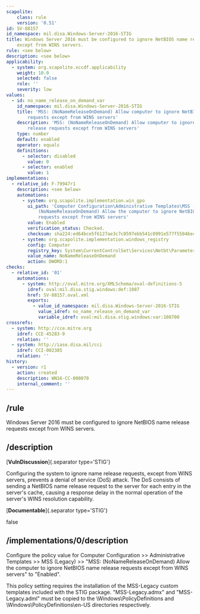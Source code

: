 ```yaml
---
scapolite:
    class: rule
    version: '0.51'
id: SV-88157
id_namespace: mil.disa.Windows-Server-2016-STIG
title: Windows Server 2016 must be configured to ignore NetBIOS name release requests
    except from WINS servers.
rule: <see below>
description: <see below>
applicability:
  - system: org.scapolite.xccdf.applicability
    weight: 10.0
    selected: false
    role: ''
    severity: low
values:
  - id: no_name_release_on_demand_var
    id_namespace: mil.disa.Windows-Server-2016-STIG
    title: 'MSS: (NoNameReleaseOnDemand) Allow computer to ignore NetBIOS name release
        requests except from WINS servers'
    description: 'MSS: (NoNameReleaseOnDemand) Allow computer to ignore NetBIOS name
        release requests except from WINS servers'
    type: number
    default: enabled
    operator: equals
    definitions:
      - selector: disabled
        value: 0
      - selector: enabled
        value: 1
implementations:
  - relative_id: F-79947r1
    description: <see below>
    automations:
      - system: org.scapolite.implementation.win_gpo
        ui_path: 'Computer Configuration\Administrative Templates\MSS (Legacy)\MSS:
            (NoNameReleaseOnDemand) Allow the computer to ignore NetBIOS name release
            requests except from WINS servers'
        value: Enabled
        verification_status: Checked.
        checksum: sha224:ed64bce5f6127ae3c7c0597ebb541c0991e577f55046ecbbc2e97d7f
      - system: org.scapolite.implementation.windows_registry
        config: Computer
        registry_key: System\CurrentControlSet\Services\Netbt\Parameters
        value_name: NoNameReleaseOnDemand
        action: DWORD:1
checks:
  - relative_id: '01'
    automations:
      - system: http://oval.mitre.org/XMLSchema/oval-definitions-5
        idref: oval:mil.disa.stig.windows:def:1087
        href: SV-88157.oval.xml
        exports:
          - value_id_namespace: mil.disa.Windows-Server-2016-STIG
            value_idref: no_name_release_on_demand_var
            variable_idref: oval:mil.disa.stig.windows:var:108700
crossrefs:
  - system: http://cce.mitre.org
    idref: CCE-45283-9
    relation: ''
  - system: http://iase.disa.mil/cci
    idref: CCI-002385
    relation: ''
history:
  - version: r1
    action: created
    description: WN16-CC-000070
    internal_comment: ''
---
```



## /rule

Windows Server 2016 must be configured to ignore NetBIOS name release requests except from WINS servers.

## /description

[**VulnDiscussion**]{.separator type='STIG'}

Configuring the system to ignore name release requests, except from WINS servers, prevents a denial of service (DoS) attack. The DoS consists of sending a NetBIOS name release request to the server for each entry in the server's cache, causing a response delay in the normal operation of the server's WINS resolution capability.

[**Documentable**]{.separator type='STIG'}

false

## /implementations/0/description

Configure the policy value for Computer Configuration >> Administrative Templates >> MSS (Legacy) >> "MSS: (NoNameReleaseOnDemand) Allow the computer to ignore NetBIOS name release requests except from WINS servers" to "Enabled".

This policy setting requires the installation of the MSS-Legacy custom templates included with the STIG package. "MSS-Legacy.admx" and "MSS-Legacy.adml" must be copied to the \Windows\PolicyDefinitions and \Windows\PolicyDefinitions\en-US directories respectively.
